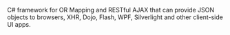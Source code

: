 C# framework for OR Mapping and RESTful AJAX that can provide JSON objects to browsers, XHR, Dojo, Flash, WPF, Silverlight and other client-side UI apps.